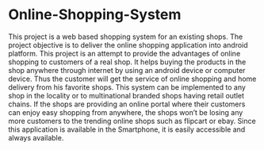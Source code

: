 # Online-Shopping-System
This project is a web based shopping system for an existing shops. The project objective is to deliver the online shopping application into android platform. This project is an attempt to provide the advantages of online shopping to customers of a real shop.
It helps buying the products in the shop anywhere through internet by using an android device or computer device. Thus the customer will get the service of online shopping and home delivery from his favorite shops.
This system can be implemented to any shop in the locality or to multinational branded shops having retail outlet chains. If the shops are providing an online portal where their customers can enjoy easy shopping from anywhere, the shops won’t be losing any more
customers to the trending online shops such as flipcart or ebay. Since this application is available in the Smartphone, it is easily accessible and always available.
